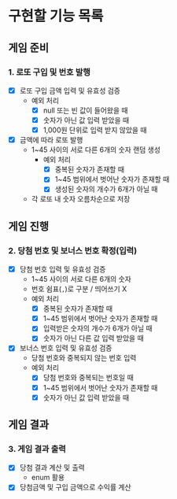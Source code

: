 # 구현할 기능 목록

## 게임 준비

### 1. 로또 구입 및 번호 발행

- [x] 로또 구입 금액 입력 및 유효성 검증
    - 예외 처리
        - [x] null 또는 빈 값이 들어왔을 때
        - [x] 숫자가 아닌 값 입력 받았을 때
        - [x] 1,000원 단위로 입력 받지 않았을 때
- [x] 금액에 따라 로또 발행
    - 1~45 사이의 서로 다른 6개의 숫자 랜덤 생성
        - 예외 처리
            - [x] 중복된 숫자가 존재할 때
            - [x] 1~45 범위에서 벗어난 숫자가 존재할 때
            - [x] 생성된 숫자의 개수가 6개가 아닐 때
    - 각 로또 내 숫자 오름차순으로 저장

## 게임 진행

### 2. 당첨 번호 및 보너스 번호 확정(입력)

- [x] 당첨 번호 입력 및 유효성 검증
    - 1~45 사이의 서로 다른 6개의 숫자
    - 번호 쉼표(`,`)로 구분 / 띄어쓰기 X
    - 예외 처리
        - [x] 중복된 숫자가 존재할 때
        - [x] 1~45 범위에서 벗어난 숫자가 존재할 때
        - [x] 입력받은 숫자의 개수가 6개가 아닐 때
        - [x] 숫자가 아닌 다른 값 입력 받았을 때
- [x] 보너스 번호 입력 및 유효성 검증
    - 당첨 번호와 중복되지 않는 번호 입력
    - 예외 처리
        - [x] 당첨 번호와 중복되는 번호일 때
        - [x] 1~45 범위에서 벗어난 숫자가 존재할 때
        - [x] 숫자가 아닌 값 입력 받았을 때

## 게임 결과

### 3. 게임 결과 출력

- [x] 당첨 결과 계산 및 출력
    - enum 활용
- [x] 당첨금액 및 구입 금액으로 수익률 계산
